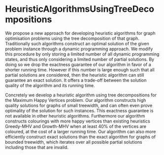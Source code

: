 # HeuristicAlgorithmsUsingTreeDecompositions

We propose a new approach for developing heuristic algorithms for graph optimisation problems using the tree decomposition of that graph. Traditionally such algorithms construct an optimal solution of the given problem instance through a dynamic programming approach. We modify this procedure by only storing a limited number of all dynamic programming states, and thus only considering a limited number of partial solutions. By doing so we drop the exactness guarantee of our algorithm in favor of a shorter running time. However if this number is large enough such that all partial solutions are considered, then the heuristic algorithm can still guarantee an exact solution. It offers a trade-off between the solution quality of the algorithm and its running time. 
    
Concretely we develop a heuristic algorithm using tree decompositions for the Maximum Happy Vertices problem. Our algorithm constructs high quality solutions for graphs of small treewidth, and can often even prove optimality of the solution for such instances. This exactness guarantee is not available in other heuristic algorithms. Furthermore our algorithm constructs colourings with more happy vertices than existing heuristics Greedy-MHV and Growth-MHV when at least 40% of the vertices are coloured, at the cost of a larger running time. Our algorithm can also more efficiently construct exact solutions than the exact algorithm for graphs of bounded treewidth, which iterates over all possible partial solutions including those that are invalid. 